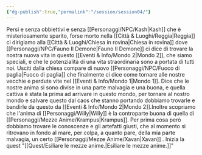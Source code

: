 ```yaml
---
{"dg-publish":true,"permalink":"/session/session04/"}
---
```


Persi e senza obbiettivi e senza [[Personaggi/NPC/Kash\|Kash]] che è misteriosamente sparito, forse morto  nella [[Città & Luoghi/Reggia\|Reggia]] ci dirigiamo alla [[Città & Luoghi/Chiesa in rovina\|Chiesa in rovina]] dove  [[Personaggi/NPC/Fauno Il Demone\|Fauno Il Demone]] ci dice di trovare la nostra nuova vita in questo [[Eventi & Info/Mondo 2\|Mondo 2]], che siamo speciali, e che le potenzialità di una vita straordinaria sono a portata di tutti noi. Usciti dalla chiesa compare di nuovo [[Personaggi/NPC/Fuoco di paglia\|Fuoco di paglia]] che finalmente ci dice come tornare alle nostre vecchie e perdute vite nel [[Eventi & Info/Mondo 1\|Mondo 1]]. Dice che le nostre anima si sono divise in una parte malvagia e una buona, e quella cattiva è stata la prima ad arrivare in questo mondo, per tornare al nostro mondo e salvare questo dal caos che stanno portando dobbiamo trovarle e bandirle da questo da [[Eventi & Info/Mondo 2\|Mondo 2]].Inoltre scopriamo che l'anima di [[Personaggi/Willy\|Willy]] è la controparte buona di quella di [[Personaggi/Mezze Anime/Krampus\|Krampus]]. Per prima cosa però dobbiamo trovare le conoscenze e gli artefatti giusti, che al momento si ritrovano in fondo al mare, per colpa, a quanto pare, della mia parte malvagia, un certo [[Personaggi/Mezze Anime/Xavan\|Xavan]] .
Inizia la quest "[[Quest/Esiliare le mezze anime.\|Esiliare le mezze anime.]]"